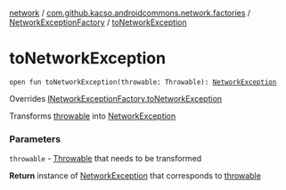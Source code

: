 [network](../../index.md) / [com.github.kacso.androidcommons.network.factories](../index.md) / [NetworkExceptionFactory](index.md) / [toNetworkException](.)

# toNetworkException

`open fun toNetworkException(throwable: Throwable): `[`NetworkException`](../../com.github.kacso.androidcommons.network.exceptions/-network-exception/index.md)

Overrides [INetworkExceptionFactory.toNetworkException](../-i-network-exception-factory/to-network-exception.md)

Transforms [throwable](to-network-exception.md#com.github.kacso.androidcommons.network.factories.NetworkExceptionFactory$toNetworkException(kotlin.Throwable)/throwable) into [NetworkException](../../com.github.kacso.androidcommons.network.exceptions/-network-exception/index.md)

### Parameters

`throwable` - [Throwable](#) that needs to be transformed

**Return**
instance of [NetworkException](../../com.github.kacso.androidcommons.network.exceptions/-network-exception/index.md) that corresponds to [throwable](to-network-exception.md#com.github.kacso.androidcommons.network.factories.NetworkExceptionFactory$toNetworkException(kotlin.Throwable)/throwable)

